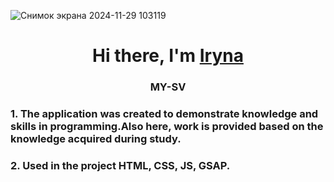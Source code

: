 
![Снимок экрана 2024-11-29 103119](https://github.com/user-attachments/assets/44e1d402-9237-476b-b464-589eafd8cbe1)

<h1 align="center">Hi there, I'm <a href="(https://my-sv2024.netlify.app/)" target="_blank">Iryna</a> 
<h3 align="center">MY-SV</h3> 
<h3> 1. The application was created to demonstrate knowledge and skills in programming.Also here, work is provided based on the knowledge acquired during study.</h3> 
<h3> 2. Used in the project HTML, CSS, JS, GSAP.</h3>
